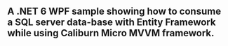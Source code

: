 
## A .NET 6 WPF sample showing how to consume a SQL server data-base with Entity Framework while using Caliburn Micro MVVM framework. 
